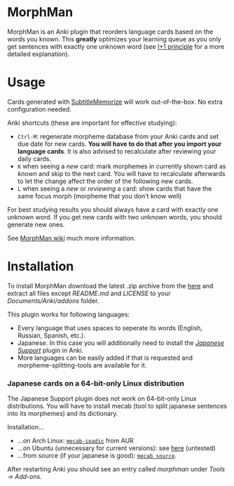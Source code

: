 # MorphMan
MorphMan is an Anki plugin that reorders language cards based on the words you known. This
__greatly__ optimizes your learning queue as you only get sentences with exactly one unknown word (see
[I+1 principle](http://rtkwiki.koohii.com/wiki/I%2B1) for a more detailed explanation).

# Usage
Cards generated with [SubtitleMemorize](https://github.com/ChangSpivey/SubtitleMemorize) will work out-of-the-box. No extra configuration needed.

Anki shortcuts (these are important for effective studying):
- `Ctrl-M`: regenerate morpheme database from your Anki cards and set due date for new cards. **You will have to do that after you import your language cards**. It is also advised to recalculate after reviewing your daily cards.
- `K` when seeing a _new_ card: mark morphemes in currently shown card as _known_ and skip to the next card. You will have to recalculate afterwards to let the change affect the order of the following new cards.
- `L` when seeing a _new_ or _reviewing_ a card: show cards that have the same focus morph (morpheme that you don't know well)

For best studying results you should always have a card with exactly one unknown word. If you get new cards with two unknown words, you should generate new ones.

See [MorphMan wiki](http://rtkwiki.koohii.com/wiki/Morph_Man) much more information.

# Installation

To install MorphMan download the latest .zip archive from the [here](https://github.com/ChangSpivey/MorphMan/releases)
and extract all files except *README.md* and *LICENSE* to your *Documents/Anki/addons* folder.

This plugin works for following languages:
-   Every language that uses spaces to seperate its words (English, Russian, Spanish, etc.).
-   Japanese. In this case you will additionally need to install the *[Japanese Support](https://ankiweb.net/shared/info/3918629684)* plugin in Anki.
-   More languages can be easily added if that is requested and morpheme-splitting-tools are available for it.

### Japanese cards on a 64-bit-only Linux distribution
The Japanese Support plugin does not work on 64-bit-only Linux distributions. You will have to install mecab (tool to split japanese sentences into its morphemes) and its dictionary.

Installation...

- ...on Arch Linux: [`mecab-ipadic`](https://aur.archlinux.org/packages/mecab-ipadic/) from AUR
- ...on Ubuntu (unnecessary for current versions): see [here](https://gist.github.com/YoshihitoAso/9048005) (untested)
- ...from source (if your japanese is good): [`mecab source`](https://taku910.github.io/mecab/).

After restarting Anki you should see an entry called *morphman* under *Tools -> Add-ons*.
